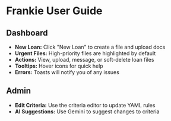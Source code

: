 # Frankie User Guide

## Dashboard
- **New Loan:** Click "New Loan" to create a file and upload docs
- **Urgent Files:** High-priority files are highlighted by default
- **Actions:** View, upload, message, or soft-delete loan files
- **Tooltips:** Hover icons for quick help
- **Errors:** Toasts will notify you of any issues

## Admin
- **Edit Criteria:** Use the criteria editor to update YAML rules
- **AI Suggestions:** Use Gemini to suggest changes to criteria 